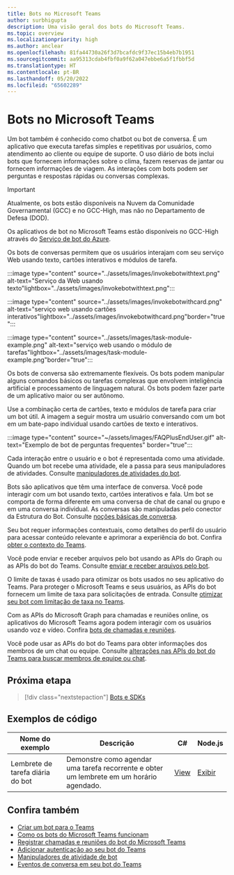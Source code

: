 ```yaml
---
title: Bots no Microsoft Teams
author: surbhigupta
description: Uma visão geral dos bots do Microsoft Teams.
ms.topic: overview
ms.localizationpriority: high
ms.author: anclear
ms.openlocfilehash: 81fa44730a26f3d7bcafdc9f37ec15b4eb7b1951
ms.sourcegitcommit: aa95313cdab4fbf0a9f62a047ebbe6a5f1fbbf5d
ms.translationtype: HT
ms.contentlocale: pt-BR
ms.lasthandoff: 05/20/2022
ms.locfileid: "65602289"
---
```

# <a name="bots-in-microsoft-teams"></a>Bots no Microsoft Teams

Um bot também é conhecido como chatbot ou bot de conversa. É um aplicativo que executa tarefas simples e repetitivas por usuários, como atendimento ao cliente ou equipe de suporte. O uso diário de bots inclui bots que fornecem informações sobre o clima, fazem reservas de jantar ou fornecem informações de viagem. As interações com bots podem ser perguntas e respostas rápidas ou conversas complexas.

> [!IMPORTANT]
> Atualmente, os bots estão disponíveis na Nuvem da Comunidade Governamental (GCC) e no GCC-High, mas não no Departamento de Defesa (DOD).
> 
> Os aplicativos de bot no Microsoft Teams estão disponíveis no GCC-High através do [Serviço de bot do Azure](/azure/bot-service/channel-connect-teams).

Os bots de conversas permitem que os usuários interajam com seu serviço Web usando texto, cartões interativos e módulos de tarefa.

:::image type="content" source="../assets/images/invokebotwithtext.png" alt-text="Serviço da Web usando texto"lightbox="../assets/images/invokebotwithtext.png":::

:::image type="content" source="../assets/images/invokebotwithcard.png" alt-text="serviço web usando cartões interativos"lightbox="../assets/images/invokebotwithcard.png"border="true":::

:::image type="content" source="../assets/images/task-module-example.png" alt-text="serviço web usando o módulo de tarefas"lightbox="../assets/images/task-module-example.png"border="true":::

Os bots de conversa são extremamente flexíveis. Os bots podem manipular alguns comandos básicos ou tarefas complexas que envolvem inteligência artificial e processamento de linguagem natural. Os bots podem fazer parte de um aplicativo maior ou ser autônomo.

Use a combinação certa de cartões, texto e módulos de tarefa para criar um bot útil. A imagem a seguir mostra um usuário conversando com um bot em um bate-papo individual usando cartões de texto e interativos.

:::image type="content" source="~/assets/images/FAQPlusEndUser.gif" alt-text="Exemplo de bot de perguntas frequentes" border="true":::

Cada interação entre o usuário e o bot é representada como uma atividade. Quando um bot recebe uma atividade, ele a passa para seus manipuladores de atividades. Consulte [manipuladores de atividades do bot](~/bots/bot-basics.md).

Bots são aplicativos que têm uma interface de conversa. Você pode interagir com um bot usando texto, cartões interativos e fala. Um bot se comporta de forma diferente em uma conversa de chat de canal ou grupo e em uma conversa individual. As conversas são manipuladas pelo conector da Estrutura do Bot. Consulte [noções básicas de conversa](~/bots/how-to/conversations/conversation-basics.md).

Seu bot requer informações contextuais, como detalhes do perfil do usuário para acessar conteúdo relevante e aprimorar a experiência do bot. Confira [obter o contexto do Teams](~/bots/how-to/get-teams-context.md).

Você pode enviar e receber arquivos pelo bot usando as APIs do Graph ou as APIs do bot do Teams. Consulte [enviar e receber arquivos pelo bot](~/bots/how-to/bots-filesv4.md).

O limite de taxas é usado para otimizar os bots usados no seu aplicativo do Teams. Para proteger o Microsoft Teams e seus usuários, as APIs do bot fornecem um limite de taxa para solicitações de entrada. Consulte [otimizar seu bot com limitação de taxa no Teams](~/bots/how-to/rate-limit.md).

Com as APIs do Microsoft Graph para chamadas e reuniões online, os aplicativos do Microsoft Teams agora podem interagir com os usuários usando voz e vídeo. Confira [bots de chamadas e reuniões](~/bots/calls-and-meetings/calls-meetings-bots-overview.md).

Você pode usar as APIs do bot do Teams para obter informações dos membros de um chat ou equipe. Consulte [alterações nas APIs do bot do Teams para buscar membros de equipe ou chat](~/resources/team-chat-member-api-changes.md).

<!--- TBD: For quick scanning, see if the above information can be itemized as a list.
--->

## <a name="next-step"></a>Próxima etapa

> [!div class="nextstepaction"]
> [Bots e SDKs](~/bots/bot-features.md)

## <a name="code-samples"></a>Exemplos de código

|Nome do exemplo | Descrição | C# | Node.js |
|----------------|-----------------|--------------|--------------|
| Lembrete de tarefa diária do bot| Demonstre como agendar uma tarefa recorrente e obter um lembrete em um horário agendado. | [View](https://github.com/OfficeDev/Microsoft-Teams-Samples/tree/main/samples/bot-daily-task-reminder/csharp) | [Exibir](https://github.com/OfficeDev/Microsoft-Teams-Samples/tree/main/samples/bot-daily-task-reminder/nodejs) |

## <a name="see-also"></a>Confira também

* [Criar um bot para o Teams](../resources/bot-v3/bots-create.md)
* [Como os bots do Microsoft Teams funcionam](/azure/bot-service/bot-builder-basics-teams)
* [Registrar chamadas e reuniões do bot do Microsoft Teams](~/bots/calls-and-meetings/registering-calling-bot.md)
* [Adicionar autenticação ao seu bot do Teams](~/bots/how-to/authentication/add-authentication.md)
* [Manipuladores de atividade de bot](~/bots/bot-basics.md)
* [Eventos de conversa em seu bot do Teams](~/bots/how-to/conversations/subscribe-to-conversation-events.md)
